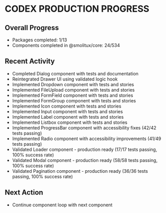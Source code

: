 # CODEX PRODUCTION PROGRESS

## Overall Progress
- Packages completed: 1/13
- Components completed in @smolitux/core: 24/534


## Recent Activity
- Completed Dialog component with tests and documentation
- Reintegrated Drawer UI using validated logic hook
- Implemented Dropdown component with tests and stories
- Implemented FileUpload component with tests and stories
- Implemented FormField component with tests and stories
- Implemented FormGroup component with tests and stories
- Implemented Icon component with tests and stories
- Implemented Input component with tests and stories
- Implemented Label component with tests and stories
- Implemented Listbox component with tests and stories
- Implemented ProgressBar component with accessibility fixes (42/42 tests passing)
- Implemented Radio component with accessibility improvements (41/49 tests passing)
- Validated Loader component - production ready (17/17 tests passing, 100% success rate)
- Validated Modal component - production ready (58/58 tests passing, 100% success rate)
- Validated Pagination component - production ready (36/36 tests passing, 100% success rate)

## Next Action
- Continue component loop with next component

